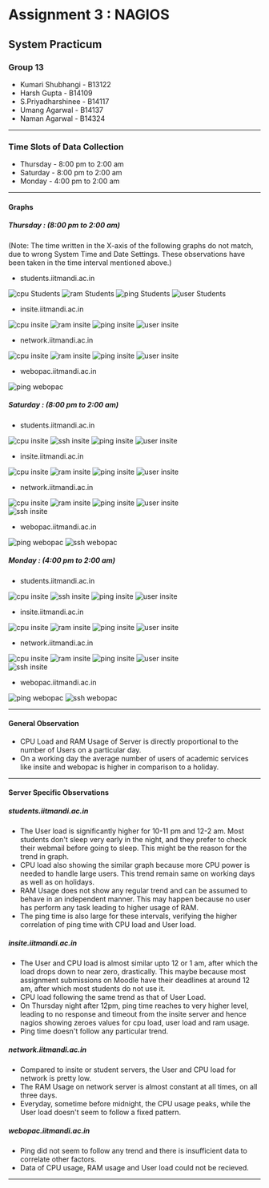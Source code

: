 **Assignment 3 : NAGIOS**
=======
**System Practicum**
-------
### Group 13
- Kumari Shubhangi - B13122
- Harsh Gupta - B14109
- S.Priyadharshinee - B14117 
- Umang Agarwal - B14137
- Naman Agarwal - B14324
---

### Time Slots of Data Collection
- Thursday - 8:00 pm to 2:00 am
- Saturday -  8:00 pm to 2:00 am
- Monday -  4:00 pm to 2:00 am

---

#### Graphs
##### Thursday : (8:00 pm to 2:00 am)

(Note: The time written in the X-axis of the following graphs do not match, due to wrong System Time and Date Settings. These observations have been taken in the time interval mentioned above.)

- students.iitmandi.ac.in  

![cpu Students](https://github.com/HarshGupta11/nagios/blob/master/students/cpu.png?raw=true)
![ram Students](https://github.com/HarshGupta11/nagios/blob/master/students/ram.png?raw=true)
![ping Students](https://github.com/HarshGupta11/nagios/blob/master/students/ping.png?raw=true)
![user Students](https://github.com/HarshGupta11/nagios/blob/master/students/user.png?raw=true)  

- insite.iitmandi.ac.in  

![cpu insite](https://github.com/HarshGupta11/nagios/blob/master/insite/cpu.png?raw=true)
![ram insite](https://github.com/HarshGupta11/nagios/blob/master/insite/ram.png?raw=true)
![ping insite](https://github.com/HarshGupta11/nagios/blob/master/insite/ping.png?raw=true)
![user insite](https://github.com/HarshGupta11/nagios/blob/master/insite/user.png?raw=true)  

- network.iitmandi.ac.in  

![cpu insite](https://github.com/HarshGupta11/nagios/blob/master/network/cpu.png?raw=true)
![ram insite](https://github.com/HarshGupta11/nagios/blob/master/network/ram.png?raw=true)
![ping insite](https://github.com/HarshGupta11/nagios/blob/master/network/ping.png?raw=true)
![user insite](https://github.com/HarshGupta11/nagios/blob/master/network/user.png?raw=true)  

- webopac.iitmandi.ac.in  

![ping webopac](https://github.com/HarshGupta11/nagios/blob/master/webopac/ping.png?raw=true)  

##### Saturday : (8:00 pm to 2:00 am)

- students.iitmandi.ac.in  

![cpu insite](https://github.com/spriya20/CS307-SP-Ass3/blob/master/student_cpu.png?raw=true)
![ssh insite](https://github.com/spriya20/CS307-SP-Ass3/blob/master/student_ssh.png?raw=true)
![ping insite](https://github.com/spriya20/CS307-SP-Ass3/blob/master/student_ping.png?raw=true)
![user insite](https://github.com/spriya20/CS307-SP-Ass3/blob/master/student_user.png?raw=true)  

- insite.iitmandi.ac.in  

![cpu insite](https://github.com/spriya20/CS307-SP-Ass3/blob/master/insite_cpu.png?raw=true)
![ram insite](https://github.com/spriya20/CS307-SP-Ass3/blob/master/insite_ram.png?raw=true)
![ping insite](https://github.com/spriya20/CS307-SP-Ass3/blob/master/insite_ping.png?raw=true)
![user insite](https://github.com/spriya20/CS307-SP-Ass3/blob/master/insite_user.png?raw=true)  

- network.iitmandi.ac.in  

![cpu insite](https://github.com/spriya20/CS307-SP-Ass3/blob/master/network_Cpu.png?raw=true)
![ram insite](https://github.com/spriya20/CS307-SP-Ass3/blob/master/network_ram.png?raw=true)
![ping insite](https://github.com/spriya20/CS307-SP-Ass3/blob/master/network_ping.png?raw=true)
![user insite](https://github.com/spriya20/CS307-SP-Ass3/blob/master/network_user.png?raw=true)  
![ssh insite](https://github.com/spriya20/CS307-SP-Ass3/blob/master/network_ssh.png?raw=true)  

- webopac.iitmandi.ac.in  

![ping webopac](https://github.com/spriya20/CS307-SP-Ass3/blob/master/webopac_ping.png?raw=true)
![ssh webopac](https://github.com/spriya20/CS307-SP-Ass3/blob/master/webopac_ssh.png?raw=true)

##### Monday : (4:00 pm to 2:00 am)

- students.iitmandi.ac.in  

![cpu insite](https://github.com/spriya20/CS307-SP-Ass3/blob/master/student_cpu.png?raw=true)
![ssh insite](https://github.com/spriya20/CS307-SP-Ass3/blob/master/student_ssh.png?raw=true)
![ping insite](https://github.com/spriya20/CS307-SP-Ass3/blob/master/student_ping.png?raw=true)
![user insite](https://github.com/spriya20/CS307-SP-Ass3/blob/master/student_user.png?raw=true)  

- insite.iitmandi.ac.in  

![cpu insite](https://github.com/spriya20/CS307-SP-Ass3/blob/master/insite_cpu.png?raw=true)
![ram insite](https://github.com/spriya20/CS307-SP-Ass3/blob/master/insite_ram.png?raw=true)
![ping insite](https://github.com/spriya20/CS307-SP-Ass3/blob/master/insite_ping.png?raw=true)
![user insite](https://github.com/spriya20/CS307-SP-Ass3/blob/master/insite_user.png?raw=true)  

- network.iitmandi.ac.in  

![cpu insite](https://github.com/spriya20/CS307-SP-Ass3/blob/master/network_Cpu.png?raw=true)
![ram insite](https://github.com/spriya20/CS307-SP-Ass3/blob/master/network_ram.png?raw=true)
![ping insite](https://github.com/spriya20/CS307-SP-Ass3/blob/master/network_ping.png?raw=true)
![user insite](https://github.com/spriya20/CS307-SP-Ass3/blob/master/network_user.png?raw=true)  
![ssh insite](https://github.com/spriya20/CS307-SP-Ass3/blob/master/network_ssh.png?raw=true)  

- webopac.iitmandi.ac.in  

![ping webopac](https://github.com/spriya20/CS307-SP-Ass3/blob/master/webopac_ping.png?raw=true)
![ssh webopac](https://github.com/spriya20/CS307-SP-Ass3/blob/master/webopac_ssh.png?raw=true)

---

#### General Observation
- CPU Load and RAM Usage of Server is directly proportional to the number of Users on a particular day.
- On a working day the average number of users of academic services like insite and webopac is higher in comparison to a holiday.

---
#### Server Specific Observations
##### students.iitmandi.ac.in
- The User load is significantly higher for 10-11 pm and 12-2 am. Most students don't sleep very early in the night, and they prefer to check their webmail before going to sleep. This might be the reason for the trend in graph.
- CPU load also showing the similar graph because more CPU power is needed to handle large users. This trend remain same on working days as well as on holidays.
- RAM Usage does not show any regular trend and can be assumed to behave in an independent manner. This may happen because no user has perform any task leading to higher usage of RAM. 
- The ping time is also large for these intervals, verifying the higher correlation of ping time with CPU load and User load.

##### insite.iitmandi.ac.in
- The User and CPU load is almost similar upto 12 or 1 am, after which the load drops down to near zero, drastically. This maybe because most assignment submissions on Moodle have their deadlines at around 12 am, after which most students do not use it.
- CPU load following the same trend as that of User Load.
- On Thursday night after 12pm, ping time reaches to very higher level, leading to no response and timeout from the insite server and hence nagios showing zeroes values for cpu load, user load and ram usage.
- Ping time doesn't follow any particular trend.

##### network.iitmandi.ac.in
- Compared to insite or student servers, the User and CPU load for network is pretty low.
- The RAM Usage on network server is almost constant at all times, on all three days.
- Everyday, sometime before midnight, the CPU usage peaks, while the User load doesn't seem to follow a fixed pattern.

##### webopac.iitmandi.ac.in
- Ping did not seem to follow any trend and there is insufficient data to correlate other factors.
- Data of CPU usage, RAM usage and User load could not be recieved.

---
